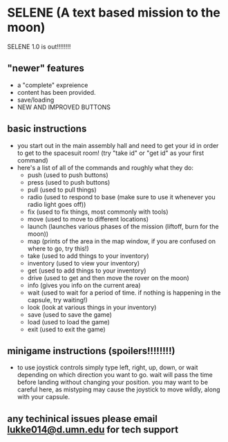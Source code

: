 # SELENE (A text based mission to the moon)
SELENE 1.0 is out!!!!!!!!

## "newer" features

- a "complete" expreience
- content has been provided.
- save/loading
- NEW AND IMPROVED BUTTONS

## basic instructions

- you start out in the main assembly hall and need to get your id in order to get to the spacesuit room! (try "take id" or "get id" as your first command)
- here's a list of all of the commands and roughly what they do:
    - push (used to push buttons)
    - press (used to push buttons)
    - pull (used to pull things)
    - radio (used to respond to base (make sure to use it whenever you radio light goes off))
    - fix (used to fix things, most commonly with tools)
    - move (used to move to different locations)
    - launch (launches various phases of the mission (liftoff, burn for the moon))
    - map (prints of the area in the map window, if you are confused on where to go, try this!)
    - take (used to add things to your inventory)
    - inventory (used to view your inventory)
    - get (used to add things to your inventory)
    - drive (used to get and then move the rover on the moon)
    - info (gives you info on the current area)
    - wait (used to wait for a period of time. if nothing is happening in the capsule, try waiting!)
    - look (look at various things in your inventory)
    - save (used to save the game)
    - load (used to load the game)
    - exit (used to exit the game)

## minigame instructions (spoilers!!!!!!!!)

- to use joystick controls simply type left, right, up, down, or wait depending on which direction you want to go. wait will pass the time before landing without changing your position. you may want to be careful here, as mistyping may cause the joystick to move wildly, along with your capsule.

## any techinical issues please email lukke014@d.umn.edu for tech support